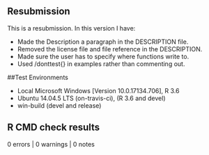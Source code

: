 ## Resubmission
This is a resubmission. In this version I have:

 * Made the Description a paragraph in the DESCRIPTION file.
 * Removed the license file and file reference in the DESCRIPTION.
 * Made sure the user has to specify where functions write to.
 * Used /donttest{} in examples rather than commenting out.

##Test Environments
* Local Microsoft Windows [Version 10.0.17134.706], R 3.6
* Ubuntu 14.04.5 LTS (on-travis-ci), (R 3.6 and devel)
* win-build (devel and release)

## R CMD check results
0 errors | 0 warnings | 0 notes
